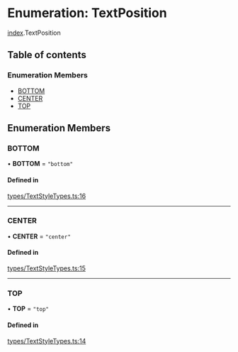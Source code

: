 # Enumeration: TextPosition

[index](../modules/index.md).TextPosition

## Table of contents

### Enumeration Members

- [BOTTOM](index.TextPosition.md#bottom)
- [CENTER](index.TextPosition.md#center)
- [TOP](index.TextPosition.md#top)

## Enumeration Members

### BOTTOM

• **BOTTOM** = ``"bottom"``

#### Defined in

[types/TextStyleTypes.ts:16](https://github.com/chili-publish/editor-sdk/blob/6abb55e/types/TextStyleTypes.ts#L16)

___

### CENTER

• **CENTER** = ``"center"``

#### Defined in

[types/TextStyleTypes.ts:15](https://github.com/chili-publish/editor-sdk/blob/6abb55e/types/TextStyleTypes.ts#L15)

___

### TOP

• **TOP** = ``"top"``

#### Defined in

[types/TextStyleTypes.ts:14](https://github.com/chili-publish/editor-sdk/blob/6abb55e/types/TextStyleTypes.ts#L14)

